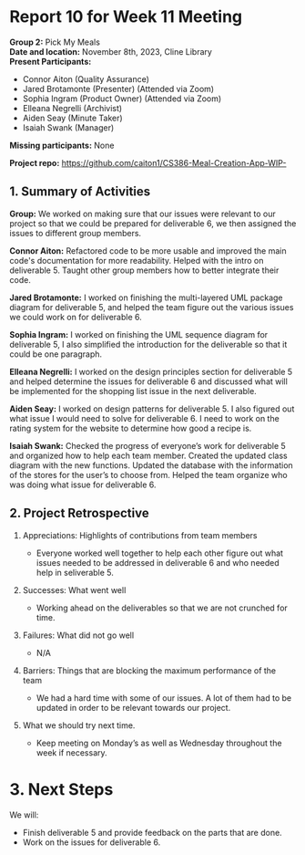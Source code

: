 # Report 10 for Week 11 Meeting  
**Group 2:** Pick My Meals  
**Date and location:** November 8th, 2023, Cline Library  
**Present Participants:**   
* Connor Aiton (Quality Assurance)  
* Jared Brotamonte (Presenter) (Attended via Zoom)  
* Sophia Ingram (Product Owner) (Attended via Zoom)  
* Elleana Negrelli (Archivist)  
* Aiden Seay (Minute Taker)  
* Isaiah Swank (Manager)  

**Missing participants:** None

**Project repo:** https://github.com/caiton1/CS386-Meal-Creation-App-WIP-  

## 1. Summary of Activities

**Group:** We worked on making sure that our issues were relevant to our project so that we could be prepared for deliverable 6, we then assigned the issues to different group members.  

**Connor Aiton:** Refactored code to be more usable and improved the main code's documentation for more readability. Helped with the intro on deliverable 5. Taught other group members how to better integrate their code.

**Jared Brotamonte:** I worked on finishing the multi-layered UML package diagram for deliverable 5, and helped the team figure out the various issues we could work on for deliverable 6.

**Sophia Ingram:** I worked on finishing the UML sequence diagram for deliverable 5, I also simplified the introduction for the deliverable so that it could be one paragraph.   

**Elleana Negrelli:** I worked on the design principles section for deliverable 5 and helped determine the issues for deliverable 6 and discussed what will be implemented for the shopping list issue in the next deliverable.

**Aiden Seay:** I worked on design patterns for deliverable 5. I also figured out what issue I would need to solve for deliverable 6. I need to work on the rating system for the website to determine how good a recipe is. 

**Isaiah Swank:** Checked the progress of everyone’s work for deliverable 5 and organized how to help each team member. Created the updated class diagram with the new functions. Updated the database with the information of the stores for the user’s to choose from. Helped the team organize who was doing what issue for deliverable 6.

## 2. Project Retrospective  
1. Appreciations: Highlights of contributions from team members
   * Everyone worked well together to help each other figure out what issues needed to be addressed in deliverable 6 and who needed help in seliverable 5.

2. Successes: What went well
   * Working ahead on the deliverables so that we are not crunched for time.

4. Failures: What did not go well
   * N/A

6. Barriers: Things that are blocking the maximum performance of the team
   * We had a hard time with some of our issues. A lot of them had to be updated in order to be relevant towards our project.
      
7. What we should try next time.
   * Keep meeting on Monday’s as well as Wednesday throughout the week if necessary.


# 3. Next Steps
We will:  
* Finish deliverable 5 and provide feedback on the parts that are done.
* Work on the issues for deliverable 6.

